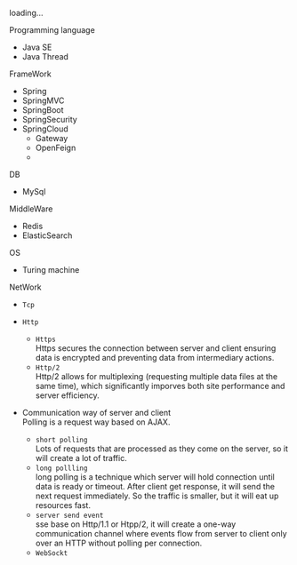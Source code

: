 loading...

Programming language
- Java SE
- Java Thread

FrameWork
- Spring
- SpringMVC
- SpringBoot
- SpringSecurity
- SpringCloud
  - Gateway
  - OpenFeign
  - 

DB
- MySql

MiddleWare
- Redis
- ElasticSearch 

OS
- Turing machine

NetWork
- `Tcp`
- `Http`
  - `Https`  
    Https secures the connection between server and client ensuring data is encrypted and preventing data from intermediary actions.
  - `Http/2`  
    Http/2 allows for multiplexing (requesting multiple data files at the same time), which significantly imporves both site performance and server efficiency. 

- Communication way of server and client  
  Polling is a request way based on AJAX.
  - `short polling`  
    Lots of requests that are processed as they come on the server, so it will create a lot of traffic. 
  - `long pollling`  
    long polling is a technique which server will hold connection until data is ready or timeout. After client get response, it will send the next request immediately. So the traffic is smaller, but it will eat up resources fast.
  - `server send event`  
    sse base on Http/1.1 or Htpp/2, it will create a one-way communication channel where events flow from server to client only over an HTTP without polling per connection. 
  - `WebSockt`  
